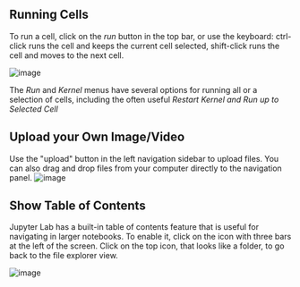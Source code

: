 ## Running Cells

To run a cell, click on the _run_ button in the top bar, or use the keyboard: ctrl-click runs the cell and keeps the current cell selected, shift-click runs the cell and moves to the next cell.

![image](https://user-images.githubusercontent.com/77325899/122036800-4176d600-cdd4-11eb-8a57-ae88cc9b2412.png)

The _Run_ and _Kernel_ menus have several options for running all or a selection of cells, including the often useful _Restart Kernel and Run up to Selected Cell_

## Upload your Own Image/Video

Use the "upload" button in the left navigation sidebar to upload files. You can also drag and drop files from your computer directly to the navigation panel.
![image](https://user-images.githubusercontent.com/77325899/122037513-ee515300-cdd4-11eb-9e71-167c99b25d89.png)

## Show Table of Contents

Jupyter Lab has a built-in table of contents feature that is useful for navigating in larger notebooks. To enable it, click on the icon with three bars at the left of the screen. Click on the top icon, that looks like a folder, to go back to the file explorer view.

![image](https://user-images.githubusercontent.com/77325899/122036019-63238d80-cdd3-11eb-9002-d954a4e9ae1a.png)
